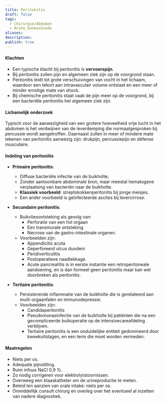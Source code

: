 ```yaml
---
title: Peritonitis
draft: false
tags:
  - Chirurgie/Abdomen
  - Acute_Geneeskunde
aliases: 
description: 
publish: true
---
```


#### Klachten
- Een typische klacht bij peritonitis is **vervoerspijn**. 
- Bij peritonitis zullen pijn en algemeen ziek zijn op de voorgrond staan. 
- Peritonitis leidt tot grote verschuivingen van vocht in het lichaam, waardoor een tekort aan intravasculair volume ontstaat en een meer of minder ernstige mate van shock. 
- Bij chemische peritonitis staat vaak de pijn meer op de voorgrond, bij een bacteriële peritonitis het algemeen ziek zijn.

#### Lichamelijk onderzoek
Typisch voor de aanwezigheid van een grotere hoeveelheid vrije lucht in het abdomen is het verdwijnen van de leverdemping die normaalgesproken bij percussie wordt aangetroffen. Daarnaast zullen in meer of mindere mate tekenen van peritonitis aanwezig zijn: drukpijn, percussiepijn en défense musculaire.

#### Indeling van peritonitis

- **Primaire peritonitis**:
	- Diffuse bacteriële infectie van de buikholte;
	- Zonder aantoonbare abdominale bron, maar meestal hematogene verplaatsing van bacteriën naar de buikholte. 
	- **Klassiek voorbeeld**: streptokokkenperitonitis bij jonge meisjes. 
	- Een ander voorbeeld is geïnfecteerde ascites bij levercirrose.
	    
- **Secundaire peritonitis**:
	- Buikvliesontsteking als gevolg van:
		- Perforatie van een hol orgaan
		- Een transmurale ontsteking
		- Necrose van de gastro-intestinale organen. 
	- Voorbeelden zijn:
		- Appendicitis acuta
		- Geperforeerd ulcus duodeni
		- Peridiverticulitis
		- Postoperatieve naadlekkage. 
		- Acute pancreatitis is in eerste instantie een retroperitoneale aandoening, en is dan formeel geen peritonitis maar kan wel doorbreken als peritonitis.
- **Tertiaire peritonitis**:
	- Persisterende inflammatie van de buikholte die is gerelateerd aan multi-orgaanfalen en immunodepressie.
	- Voorbeelden zijn:
		- Candidaperitonitis
		- Pseudomonasinfectie van de buikholte bij patiënten die na een gecompliceerde buikoperatie op de intensivecareafdeling verblijven. 
		- Tertiaire peritonitis is een onduidelijke entiteit gedomineerd door kweekuitslagen, en een term die moet worden vermeden.


#### Maatregelen
-    Niets per os.
-   Adequate pijnstilling.
-   Ruim infuus NaCl 0,9 %.
-   Zo nodig corrigeren voor elektrolytstoornissen.
-   Overweeg een blaaskatheter om de urineproductie te meten.
-   Beleid ten aanzien van orale intake: niets per os.
-   Onmiddellijk consult chirurg en overleg over het eventueel al inzetten van nadere diagnostiek.